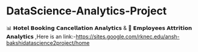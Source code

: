 # DataScience-Analytics-Project
 📊 𝗛𝗼𝘁𝗲𝗹 𝗕𝗼𝗼𝗸𝗶𝗻𝗴 𝗖𝗮𝗻𝗰𝗲𝗹𝗹𝗮𝘁𝗶𝗼𝗻 𝗔𝗻𝗮𝗹𝘆𝘁𝗶𝗰𝘀 &amp; 👥 𝗘𝗺𝗽𝗹𝗼𝘆𝗲𝗲𝘀 𝗔𝘁𝘁𝗿𝗶𝘁𝗶𝗼𝗻 𝗔𝗻𝗮𝗹𝘆𝘁𝗶𝗰𝘀 ,Here is an link:-https://sites.google.com/rknec.edu/ansh-bakshidatascience2project/home

